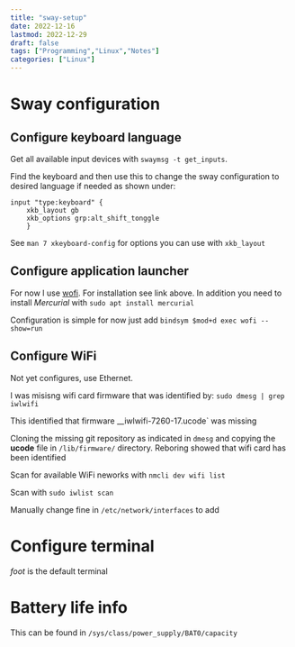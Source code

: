 ```yaml
---
title: "sway-setup"
date: 2022-12-16
lastmod: 2022-12-29
draft: false
tags: ["Programming","Linux","Notes"]
categories: ["Linux"]
---
```


# Sway configuration 

## Configure keyboard language

Get all available input devices with `swaymsg -t get_inputs`.

Find the keyboard and then use this to change the sway configuration to desired language
if needed as shown under:

```
input "type:keyboard" {
	xkb_layout gb 
	xkb_options grp:alt_shift_tonggle
	}
```
See `man 7 xkeyboard-config` for options you can use with `xkb_layout`

## Configure application launcher 

For now I use [wofi](https://hg.sr.ht/~scoopta/wofi).
For installation see link above. In addition you need to install _Mercurial_ with
`sudo apt install mercurial`

Configuration is simple for now just add `bindsym $mod+d exec wofi --show=run`

## Configure WiFi 

Not yet configures, use Ethernet. 

I was misisng wifi card firmware that was identified by:
`sudo dmesg | grep iwlwifi`

This identified that firmware __iwlwifi-7260-17.ucode` was missing

Cloning the missing git repository as indicated in `dmesg` and copying the __ucode__
file in `/lib/firmware/` directory. Reboring showed that wifi card has been identified

Scan for available WiFi neworks with `nmcli dev wifi list`

Scan with `sudo iwlist scan` 


Manually change fine in `/etc/network/interfaces` to add 


# Configure terminal 

_foot_ is the default terminal 


# Battery life info

This can be found in `/sys/class/power_supply/BAT0/capacity`
